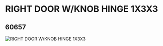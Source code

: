 # RIGHT DOOR W/KNOB HINGE 1X3X3
## 60657
![RIGHT DOOR W/KNOB HINGE 1X3X3](https://lc-www-live-s.legocdn.com/media/bricks/5/2/4518523.jpg)